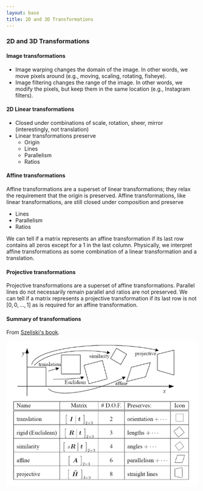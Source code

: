 ```yaml
---
layout: base
title: 2D and 3D Transformations
---
```


### 2D and 3D Transformations

#### Image transformations
- Image warping changes the domain of the image. In other words, we move pixels around (e.g., moving, scaling, rotating, fisheye).
- Image filtering changes the range of the image. In other words, we modify the pixels, but keep them in the same location (e.g., Instagram filters).

#### 2D Linear transformations
- Closed under combinations of scale, rotation, sheer, mirror (interestingly, not translation)
- Linear transformations preserve
  - Origin
  - Lines
  - Parallelism
  - Ratios

#### Affine transformations
Affine transformations are a superset of linear transformations; they relax the requirement that the origin is preserved. Affine transformations, like linear transformations, are still closed under composition and preserve

- Lines
- Parallelism
- Ratios

We can tell if a matrix represents an affine transformation if its last row contains all zeros except for a 1 in the last column. Physically, we interpret affine transformations as some combination of a linear transformation and a translation.

#### Projective transformations
Projective transformations are a superset of affine transformations. Parallel lines do not necessarily remain parallel and ratios are not preserved. We can tell if a matrix represents a projective transformation if its last row is not $[0,0,\ldots,1]$ as is required for an affine transformation.

#### Summary of transformations
From [Szeliski's book](http://szeliski.org/Book/drafts/SzeliskiBook_20100903_draft.pdf).

![transformations.png](transformations.png)